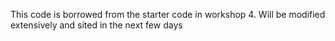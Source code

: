 This code is borrowed from the starter code in workshop 4.  Will be modified extensively and sited in the next few days
